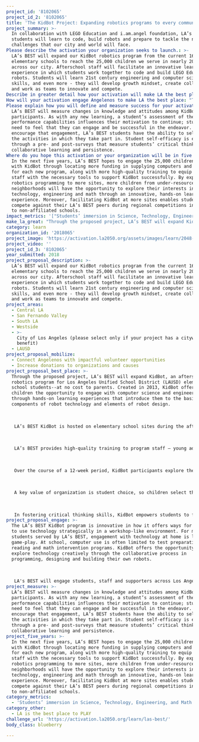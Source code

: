 ```yaml
---
project_id: '8102065'
project_id_2: '8102065'
title: 'The KidBot Project: Expanding robotics programs to every community in LA! '
project_summary: >-
  In collaboration with LEGO Education and i.am.angel foundation, LA’s BEST
  students will learn to code, build robots and prepare to tackle the next big
  challenges that our city and world will face.
Please describe the activation your organization seeks to launch.: >-
  LA’s BEST will expand our KidBot robotics program from the current 16 LAUSD
  elementary schools to reach the 25,000 children we serve in nearly 200 schools
  across our city. Afterschool staff will facilitate an innovative learning
  experience in which students work together to code and build LEGO Education
  robots. Students will learn 21st century engineering and computer science
  skills, and even more - they will develop growth mindset, create collaboration
  and work as teams to innovate and compete.
Describe in greater detail how your activation will make LA the best place?: "Through the proposed project, LA’s BEST will expand KidBot, an afterschool robotics program for Los Angeles Unified School District (LAUSD) elementary school students--at no cost to parents. Created in 2013, KidBot offers children the opportunity to engage with computer science and engineering through hands-on learning experiences that introduce them to the basic components of robot technology and elements of robot design. \r\n\r\nLA’s BEST KidBot is hosted on elementary school sites during the afterschool hours in the school’s computer lab. The KidBot program currently serves 320 students in 16 schools. Through the LA2050 activation, we can reach all 25,000 students in close to 200 elementary schools across LA!\r\n\r\nLA’s BEST provides high-quality training to program staff — young adults with deep connections to the communities we serve — to facilitate KidBot effectively, while also supporting the development of skills coveted by today’s workforce. “KidBot coaches” guide students through the process of utilizing LEGO Mindstorms kits to work in teams to design and program their own robot.\r\n\r\nOver the course of a 12-week period, KidBot participants explore the three areas of STEM learning--mechanical engineering, electrical engineering and computer science--increasing their knowledge of robotics engineering and robot functions. This process takes place as students practice collaboration skills when building and designing their team’s robots and problem-solving skills when programming robots. As students begin interacting with the robot parts, coaches encourage participants through the process of engaging with their work as “engineers” in a robotics laboratory or workshop. With support from i.am.angel foundation, each KidBot site participate in regional competitions with other robotics clubs from surrounding schools. These competitions offer children the opportunity to learn how friendly competition and mutual gain are not separate goals; helping each other is the foundation of teamwork.\r\n\r\nA key value of organization is student choice, so children select the activities or clubs in which they take part. With all activities offered at no cost to parents, children who would otherwise not have opportunities for quality out-of-school time learning experiences are afforded important, often life-changing computer science and engineering education through KidBot.\r\n\r\nIn fostering critical thinking skills, KidBot empowers students to flourish creatively and view competition as another way to learn from and teach others. Further, the integration of social and emotional learning in programming encourages students to cultivate higher-thinking skills such as responsibility, empathy, teamwork, problem solving, emotion management and initiative. These components empower students as they develop strong, positive relationships with peers and adults through their journey to becoming young leaders in the STEM field."
How will your activation engage Angelenos to make LA the best place: "The LA’s BEST KidBot program is innovative in how it offers ways for children to use technology strategically in a workshop-like environment. For many students served by LA’s BEST, engagement with technology at home is limited to game-play. At school, computer use is often limited to test preparation or reading and math intervention programs. KidBot offers the opportunity to explore technology creatively through the collaborative process in programming, designing and building their own robots.\r\n\r\nLA's BEST will engage students, staff and supporters across Los Angeles through the proposed activation. All LA’s BEST sites--Los Angeles Unified School District (LAUSD) elementary schools--are located throughout Central, East and South Los Angeles and the San Fernando Valley. On average, 90% of LA’s BEST students quality for free or reduced-price lunch. For 44% of students served by LA’s BEST, English is a second language. Additionally, LA’s BEST employs more than 2,000 young adults--many whom reside in the same neighborhoods as the service demographic--to teach, coach and mentor the 25,000 children who attend the afterschool program every day.. In addition to cultivating 21st century skills among the children served by LA’s BEST, LA’s BEST provides comprehensive training to program staff, supporting the development of a local workforce prepared for success in today’s world."
Please explain how you will define and measure success for your activation.: >-
  LA’s BEST will measure changes in knowledge and attitudes among KidBot
  participants. As with any new learning, a student’s assessment of their
  performance capabilities influences their motivation to continue; students
  need to feel that they can engage and be successful in the endeavor. To
  encourage that engagement, LA’s BEST students have the ability to self-select
  the activities in which they take part in. Student self-efficacy is examined
  through a pre- and post-surveys that measure students’ critical thinking,
  collaborative learning and persistence.
Where do you hope this activation or your organization will be in five years?: >-
  In the next five years, LA’s BEST hopes to engage the 25,000 children we serve
  with KidBot through locating more funding in supplying computers and hardware
  for each new program, along with more high-quality training to equip program
  staff with the necessary tools to support KidBot successfully. By expanding
  robotics programming to more sites, more children from under-resourced
  neighborhoods will have the opportunity to explore their interests in science,
  technology, engineering and math through an innovative, hands-on learning
  experience. Moreover, facilitating KidBot at more sites enables students to
  compete against their LA’s BEST peers during regional competitions in addition
  to non-affiliated schools.
impact_metrics: '["Students’ immersion in Science, Technology, Engineering, and Math content"]'
make_la_great: "Through the proposed project, LA’s BEST will expand KidBot, an afterschool robotics program for Los Angeles Unified School District (LAUSD) elementary school students--at no cost to parents. Created in 2013, KidBot offers children the opportunity to engage with computer science and engineering through hands-on learning experiences that introduce them to the basic components of robot technology and elements of robot design. \r\n \r\n \r\n \r\n LA’s BEST KidBot is hosted on elementary school sites during the afterschool hours in the school’s computer lab. The KidBot program currently serves 320 students in 16 schools. Through the LA2050 activation, we can reach all 25,000 students in close to 200 elementary schools across LA!\r\n \r\n \r\n \r\n LA’s BEST provides high-quality training to program staff — young adults with deep connections to the communities we serve — to facilitate KidBot effectively, while also supporting the development of skills coveted by today’s workforce. “KidBot coaches” guide students through the process of utilizing LEGO Mindstorms kits to work in teams to design and program their own robot.\r\n \r\n \r\n \r\n Over the course of a 12-week period, KidBot participants explore the three areas of STEM learning--mechanical engineering, electrical engineering and computer science--increasing their knowledge of robotics engineering and robot functions. This process takes place as students practice collaboration skills when building and designing their team’s robots and problem-solving skills when programming robots. As students begin interacting with the robot parts, coaches encourage participants through the process of engaging with their work as “engineers” in a robotics laboratory or workshop. With support from i.am.angel foundation, each KidBot site participate in regional competitions with other robotics clubs from surrounding schools. These competitions offer children the opportunity to learn how friendly competition and mutual gain are not separate goals; helping each other is the foundation of teamwork.\r\n \r\n \r\n \r\n A key value of organization is student choice, so children select the activities or clubs in which they take part. With all activities offered at no cost to parents, children who would otherwise not have opportunities for quality out-of-school time learning experiences are afforded important, often life-changing computer science and engineering education through KidBot.\r\n \r\n \r\n \r\n In fostering critical thinking skills, KidBot empowers students to flourish creatively and view competition as another way to learn from and teach others. Further, the integration of social and emotional learning in programming encourages students to cultivate higher-thinking skills such as responsibility, empathy, teamwork, problem solving, emotion management and initiative. These components empower students as they develop strong, positive relationships with peers and adults through their journey to becoming young leaders in the STEM field."
category: learn
organization_id: '2018065'
project_image: 'https://activation.la2050.org/assets/images/learn/2048-wide/las-best.jpg'
project_video: ''
project_id_3: '8102065'
year_submitted: 2018
project_proposal_description: >-
  LA’s BEST will expand our KidBot robotics program from the current 16 LAUSD
  elementary schools to reach the 25,000 children we serve in nearly 200 schools
  across our city. Afterschool staff will facilitate an innovative learning
  experience in which students work together to code and build LEGO Education
  robots. Students will learn 21st century engineering and computer science
  skills, and even more - they will develop growth mindset, create collaboration
  and work as teams to innovate and compete.
project_areas:
  - Central LA
  - San Fernando Valley
  - South LA
  - Westside
  - >-
    City of Los Angeles (please select only if your project has a citywide
    benefit)
  - LAUSD
project_proposal_mobilize:
  - Connect Angelenos with impactful volunteer opportunities
  - Increase donations to organizations and causes
project_proposal_best_place: >-
  Through the proposed project, LA’s BEST will expand KidBot, an afterschool
  robotics program for Los Angeles Unified School District (LAUSD) elementary
  school students--at no cost to parents. Created in 2013, KidBot offers
  children the opportunity to engage with computer science and engineering
  through hands-on learning experiences that introduce them to the basic
  components of robot technology and elements of robot design. 
   
   
   
   LA’s BEST KidBot is hosted on elementary school sites during the afterschool hours in the school’s computer lab. The KidBot program currently serves 320 students in 16 schools. Through the LA2050 activation, we can reach all 25,000 students in close to 200 elementary schools across LA!
   
   
   
   LA’s BEST provides high-quality training to program staff — young adults with deep connections to the communities we serve — to facilitate KidBot effectively, while also supporting the development of skills coveted by today’s workforce. “KidBot coaches” guide students through the process of utilizing LEGO Mindstorms kits to work in teams to design and program their own robot.
   
   
   
   Over the course of a 12-week period, KidBot participants explore the three areas of STEM learning--mechanical engineering, electrical engineering and computer science--increasing their knowledge of robotics engineering and robot functions. This process takes place as students practice collaboration skills when building and designing their team’s robots and problem-solving skills when programming robots. As students begin interacting with the robot parts, coaches encourage participants through the process of engaging with their work as “engineers” in a robotics laboratory or workshop. With support from i.am.angel foundation, each KidBot site participate in regional competitions with other robotics clubs from surrounding schools. These competitions offer children the opportunity to learn how friendly competition and mutual gain are not separate goals; helping each other is the foundation of teamwork.
   
   
   
   A key value of organization is student choice, so children select the activities or clubs in which they take part. With all activities offered at no cost to parents, children who would otherwise not have opportunities for quality out-of-school time learning experiences are afforded important, often life-changing computer science and engineering education through KidBot.
   
   
   
   In fostering critical thinking skills, KidBot empowers students to flourish creatively and view competition as another way to learn from and teach others. Further, the integration of social and emotional learning in programming encourages students to cultivate higher-thinking skills such as responsibility, empathy, teamwork, problem solving, emotion management and initiative. These components empower students as they develop strong, positive relationships with peers and adults through their journey to becoming young leaders in the STEM field.
project_proposal_engage: >-
  The LA’s BEST KidBot program is innovative in how it offers ways for children
  to use technology strategically in a workshop-like environment. For many
  students served by LA’s BEST, engagement with technology at home is limited to
  game-play. At school, computer use is often limited to test preparation or
  reading and math intervention programs. KidBot offers the opportunity to
  explore technology creatively through the collaborative process in
  programming, designing and building their own robots.
   
   
   
   LA's BEST will engage students, staff and supporters across Los Angeles through the proposed activation. All LA’s BEST sites--Los Angeles Unified School District (LAUSD) elementary schools--are located throughout Central, East and South Los Angeles and the San Fernando Valley. On average, 90% of LA’s BEST students quality for free or reduced-price lunch. For 44% of students served by LA’s BEST, English is a second language. Additionally, LA’s BEST employs more than 2,000 young adults--many whom reside in the same neighborhoods as the service demographic--to teach, coach and mentor the 25,000 children who attend the afterschool program every day.. In addition to cultivating 21st century skills among the children served by LA’s BEST, LA’s BEST provides comprehensive training to program staff, supporting the development of a local workforce prepared for success in today’s world.
project_measure: >-
  LA’s BEST will measure changes in knowledge and attitudes among KidBot
  participants. As with any new learning, a student’s assessment of their
  performance capabilities influences their motivation to continue; students
  need to feel that they can engage and be successful in the endeavor. To
  encourage that engagement, LA’s BEST students have the ability to self-select
  the activities in which they take part in. Student self-efficacy is examined
  through a pre- and post-surveys that measure students’ critical thinking,
  collaborative learning and persistence.
project_five_years: >-
  In the next five years, LA’s BEST hopes to engage the 25,000 children we serve
  with KidBot through locating more funding in supplying computers and hardware
  for each new program, along with more high-quality training to equip program
  staff with the necessary tools to support KidBot successfully. By expanding
  robotics programming to more sites, more children from under-resourced
  neighborhoods will have the opportunity to explore their interests in science,
  technology, engineering and math through an innovative, hands-on learning
  experience. Moreover, facilitating KidBot at more sites enables students to
  compete against their LA’s BEST peers during regional competitions in addition
  to non-affiliated schools.
category_metrics:
  - 'Students’ immersion in Science, Technology, Engineering, and Math content'
category_other:
  - LA is the best place to PLAY
challenge_url: 'https://activation.la2050.org/learn/las-best/'
body_class: blueberry

---
```

